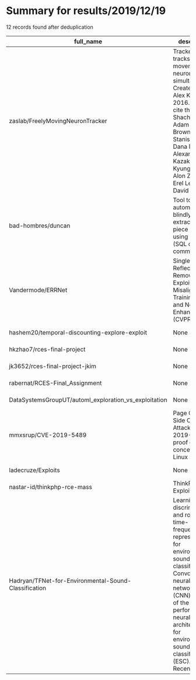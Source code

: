 
# Summary for results/2019/12/19
    
12 records found after deduplication

| full_name | description | html_url | matched_list | matched_count | pushed_at | size | stargazers_count | language | forks_count |
|-------------------------------------------------------|------------------------------------------------------------------------------------------------------------------------------------------------------------------------------------------------------------------------------------------------------------------|--------------------------------------------------------------------------|------------------------------------|-----------------|---------------------------|--------|--------------------|------------------|---------------|
| zaslab/FreelyMovingNeuronTracker | Tracker that tracks worm movement and neuron activity simultaneously. Created by Alex Kazakov, 2016. Please cite this paper: Shachar Iwanir, Adam S. Brown, Stanislav Nagy, Dana Najjar, Alexander Kazakov, Kyung Suk Lee, Alon Zaslaver, Erel Levine & David B | https://github.com/zaslab/FreelyMovingNeuronTracker | ['exploit'] | 1 | 2019-12-19 14:14:23+00:00 | 81602 | 0 | MATLAB | 0 |
| bad-hombres/duncan | Tool to automate blindly extracting a piece of data using injection (SQL or command) | https://github.com/bad-hombres/duncan | ['command injection'] | 1 | 2019-12-19 16:30:10+00:00 | 7 | 4 | Python | 1 |
| Vandermode/ERRNet | Single Image Reflection Removal Exploiting Misaligned Training Data and Network Enhancements (CVPR 2019) | https://github.com/Vandermode/ERRNet | ['exploit'] | 1 | 2019-12-19 14:14:43+00:00 | 987 | 161 | Python | 45 |
| hashem20/temporal-discounting-explore-exploit | None | https://github.com/hashem20/temporal-discounting-explore-exploit | ['exploit'] | 1 | 2019-12-19 02:33:08+00:00 | 4617 | 2 | MATLAB | 0 |
| hkzhao7/rces-final-project | None | https://github.com/hkzhao7/rces-final-project | ['rce'] | 1 | 2019-12-19 19:50:20+00:00 | 31944 | 0 | Jupyter Notebook | 1 |
| jk3652/rces-final-project-jkim | None | https://github.com/jk3652/rces-final-project-jkim | ['rce'] | 1 | 2019-12-19 19:01:23+00:00 | 5521 | 0 | Jupyter Notebook | 1 |
| rabernat/RCES-Final_Assignment | None | https://github.com/rabernat/RCES-Final_Assignment | ['rce'] | 1 | 2019-12-19 17:04:55+00:00 | 6400 | 0 | | 0 |
| DataSystemsGroupUT/automl_exploration_vs_exploitation | None | https://github.com/DataSystemsGroupUT/automl_exploration_vs_exploitation | ['exploit'] | 1 | 2019-12-19 19:27:31+00:00 | 2639 | 1 | Jupyter Notebook | 1 |
| mmxsrup/CVE-2019-5489 | Page Cache Side Channel Attacks (CVE-2019-5489) proof of concept for Linux | https://github.com/mmxsrup/CVE-2019-5489 | ['attack poc', 'cve poc', 'cve-2'] | 3 | 2019-12-19 02:09:27+00:00 | 8 | 5 | C | 0 |
| ladecruze/Exploits | None | https://github.com/ladecruze/Exploits | ['exploit'] | 1 | 2019-12-19 08:52:09+00:00 | 3 | 0 | JavaScript | 0 |
| nastar-id/thinkphp-rce-mass | ThinkPHP RCE Exploiter | https://github.com/nastar-id/thinkphp-rce-mass | ['exploit', 'rce'] | 2 | 2019-12-19 10:35:42+00:00 | 51 | 0 | PHP | 0 |
| Hadryan/TFNet-for-Environmental-Sound-Classification | Learning discriminative and robust time-frequency representations for environmental sound classification: Convolutional neural networks (CNN) are one of the best-performing neural network architectures for environmental sound classification (ESC). Recently | https://github.com/Hadryan/TFNet-for-Environmental-Sound-Classification | ['exploit'] | 1 | 2019-12-19 13:14:42+00:00 | 765 | 7 | | 3 |
